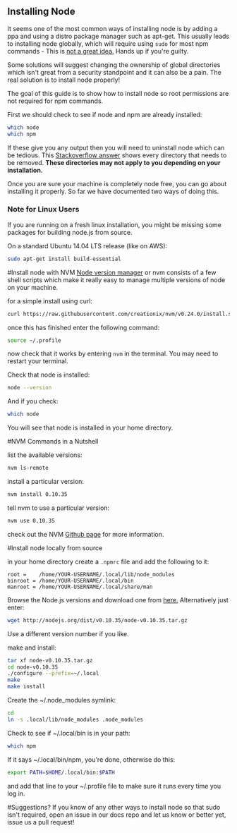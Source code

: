 Installing Node
------------------
It seems one of the most common ways of installing node is by adding a ppa and using a distro package manager such as apt-get. This usually leads to installing node globally, which will require using `sudo` for most npm commands - This is [not a great idea.](http://stackoverflow.com/a/4999441) Hands up if you're guilty.

Some solutions will suggest changing the ownership of global directories which isn't great from a security standpoint and it can also be a pain. The real solution is to install node properly!

The goal of this guide is to show how to install node so root permissions are not required for npm commands.

First we should check to see if node and npm are already installed:
```bash
which node
which npm
```
If these give you any output then you will need to uninstall node which can be tedious. This [Stackoverflow answer](http://stackoverflow.com/a/11178106/1787262) shows every directory that needs to be removed. __These directories may not apply to you depending on your installation.__

Once you are sure your machine is completely node free, you can go about installing it properly.
So far we have documented two ways of doing this.

### Note for Linux Users

If you are running on a fresh linux installation, you might be missing some packages for building node.js from source.

On a standard Ubuntu 14.04 LTS release (like on AWS):
```bash
sudo apt-get install build-essential
```

#Install node with NVM
[Node version manager](https://github.com/creationix/nvm) or nvm consists of a few shell scripts which make it really easy to manage multiple versions of node on your machine.

for a simple install using curl:
```bash
curl https://raw.githubusercontent.com/creationix/nvm/v0.24.0/install.sh | bash
```

once this has finished enter the following command:
```bash
source ~/.profile
```

now check that it works by entering `nvm` in the terminal. You may need to restart your terminal.

Check that node is installed:
```bash
node --version
```

And if you check:
```bash
which node
```

You will see that node is installed in your home directory.

#NVM Commands in a Nutshell

list the available versions:
```bash
nvm ls-remote
```

install a particular version:
```bash
nvm install 0.10.35
```

tell nvm to use a particular version:
```bash
nvm use 0.10.35
```

check out the NVM [Github page](https://github.com/creationix/nvm) for more information.

#Install node locally from source

in your home directory create a `.npmrc` file and add the following to it:
```
root =    /home/YOUR-USERNAME/.local/lib/node_modules
binroot = /home/YOUR-USERNAME/.local/bin
manroot = /home/YOUR-USERNAME/.local/share/man
```

Browse the Node.js versions and download one from [here.](http://nodejs.org/dist/) Alternatively just enter:
```bash
wget http://nodejs.org/dist/v0.10.35/node-v0.10.35.tar.gz
```
Use a different version number if you like.

make and install:

```bash
tar xf node-v0.10.35.tar.gz
cd node-v0.10.35
./configure --prefix=~/.local
make
make install
```
Create the ~/.node_modules symlink:
```bash
cd
ln -s .local/lib/node_modules .node_modules
```

Check to see if ~/.local/bin is in your path:
```bash
which npm
```
If it says ~/.local/bin/npm, you're done, otherwise do this:
```bash
export PATH=$HOME/.local/bin:$PATH
```
and add that line to your ~/.profile file to make sure it runs every time you log in.

#Suggestions?
If you know of any other ways to install node so that sudo isn't required, open an issue in our docs repo and let us know or better yet, issue us a pull request!
